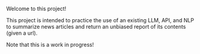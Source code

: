 Welcome to this project!

This project is intended to practice the use of an existing LLM, API, and NLP to summarize news articles and return an
unbiased report of its contents (given a url).

Note that this is a work in progress!
